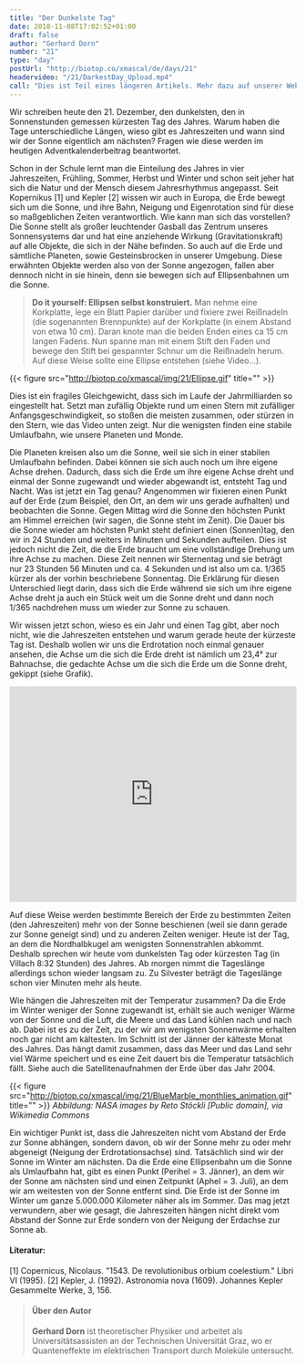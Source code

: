 ```yaml
---
title: "Der Dunkelste Tag"
date: 2018-11-08T17:02:52+01:00
draft: false
author: "Gerhard Dorn"
number: "21"
type: "day"
postUrl: "http://biotop.co/xmascal/de/days/21"
headervideo: "/21/DarkestDay_Upload.mp4"
call: "Dies ist Teil eines längeren Artikels. Mehr dazu auf unserer Website!"
---
```

Wir schreiben heute den 21. Dezember, den dunkelsten, den in Sonnenstunden gemessen kürzesten Tag des Jahres. Warum haben die Tage unterschiedliche Längen, wieso gibt es Jahreszeiten und wann sind wir der Sonne eigentlich am nächsten? Fragen wie diese werden im heutigen Adventkalenderbeitrag beantwortet.

Schon in der Schule lernt man die Einteilung des Jahres in vier Jahreszeiten, Frühling, Sommer, Herbst und Winter und schon seit jeher hat sich die Natur und der Mensch diesem Jahresrhythmus angepasst. Seit Kopernikus [1] und Kepler [2] wissen wir auch in Europa, die Erde bewegt sich um die Sonne, und ihre Bahn, Neigung und Eigenrotation sind für diese so maßgeblichen Zeiten verantwortlich. Wie kann man sich das vorstellen? Die Sonne stellt als großer leuchtender Gasball das Zentrum unseres Sonnensystems dar und hat eine anziehende Wirkung (Gravitationskraft) auf alle Objekte, die sich in der Nähe befinden. So auch auf die Erde und sämtliche Planeten, sowie Gesteinsbrocken in unserer Umgebung. Diese erwähnten Objekte werden also von der Sonne angezogen, fallen aber dennoch nicht in sie hinein, denn sie bewegen sich auf Ellipsenbahnen um die Sonne.

> **Do it yourself: Ellipsen selbst konstruiert.** Man nehme eine Korkplatte, lege ein Blatt Papier darüber und fixiere zwei Reißnadeln (die sogenannten Brennpunkte) auf der Korkplatte (in einem Abstand von etwa 10 cm). Daran knote man die beiden Enden eines ca 15 cm langen Fadens. Nun spanne man mit einem Stift den Faden und bewege den Stift bei gespannter Schnur um die Reißnadeln herum. Auf diese Weise sollte eine Ellipse entstehen (siehe Video…).

{{< figure src="http://biotop.co/xmascal/img/21/Ellipse.gif" title="" >}}

Dies ist ein fragiles Gleichgewicht, dass sich im Laufe der Jahrmilliarden so eingestellt hat. Setzt man zufällig Objekte rund um einen Stern mit zufälliger Anfangsgeschwindigkeit, so stoßen die meisten zusammen, oder stürzen in den Stern, wie das Video unten zeigt. Nur die wenigsten finden eine stabile Umlaufbahn, wie unsere Planeten und Monde.

<!--more-->

Die Planeten kreisen also um die Sonne, weil sie sich in einer stabilen Umlaufbahn befinden. Dabei können sie sich auch noch um ihre eigene Achse drehen. Dadurch, dass sich die Erde um ihre eigene Achse dreht und einmal der Sonne zugewandt und wieder abgewandt ist, entsteht Tag und Nacht. Was ist jetzt ein Tag genau? Angenommen wir fixieren einen Punkt auf der Erde (zum Beispiel, den Ort, an dem wir uns gerade aufhalten) und beobachten die Sonne. Gegen Mittag wird die Sonne den höchsten Punkt am Himmel erreichen (wir sagen, die Sonne steht im Zenit). Die Dauer bis die Sonne wieder am höchsten Punkt steht definiert einen (Sonnen)tag, den wir in 24 Stunden und weiters in Minuten und Sekunden aufteilen. Dies ist jedoch nicht die Zeit, die die Erde braucht um eine vollständige Drehung um ihre Achse zu machen. Diese Zeit nennen wir Sternentag und sie beträgt nur 23 Stunden 56 Minuten und ca. 4 Sekunden und ist also um ca. 1/365 kürzer als der vorhin beschriebene Sonnentag. Die Erklärung für diesen Unterschied liegt darin, dass sich die Erde während sie sich um ihre eigene Achse dreht ja auch ein Stück weit um die Sonne dreht und dann noch 1/365 nachdrehen muss um wieder zur Sonne zu schauen.

Wir wissen jetzt schon, wieso es ein Jahr und einen Tag gibt, aber noch nicht, wie die Jahreszeiten entstehen und warum gerade heute der kürzeste Tag ist. Deshalb wollen wir uns die Erdrotation noch einmal genauer ansehen, die Achse um die sich die Erde dreht ist nämlich um 23,4° zur Bahnachse, die gedachte Achse um die sich die Erde um die Sonne dreht, gekippt (siehe Grafik).

<div style="padding:75% 0 0 0;position:relative;">
  <iframe src="https://player.vimeo.com/video/307520075?autoplay=1&loop=1" style="position:absolute;top:0;left:0;width:100%;height:100%;" frameborder="0" webkitallowfullscreen mozallowfullscreen allowfullscreen>
  </iframe>
</div>
<script src="https://player.vimeo.com/api/player.js"></script>

Auf diese Weise werden bestimmte Bereich der Erde zu bestimmten Zeiten (den Jahreszeiten) mehr von der Sonne beschienen (weil sie dann gerade zur Sonne geneigt sind) und zu anderen Zeiten weniger. Heute ist der Tag, an dem die Nordhalbkugel am wenigsten Sonnenstrahlen abkommt. Deshalb sprechen wir heute vom dunkelsten Tag oder kürzesten Tag (in Villach 8:32 Stunden) des Jahres. Ab morgen nimmt die Tageslänge allerdings schon wieder langsam zu. Zu Silvester beträgt die Tageslänge schon vier Minuten mehr als heute.

Wie hängen die Jahreszeiten mit der Temperatur zusammen? Da die Erde im Winter weniger der Sonne zugewandt ist, erhält sie auch weniger Wärme von der Sonne und die Luft, die Meere und das Land kühlen nach und nach ab. Dabei ist es zu der Zeit, zu der wir am wenigsten Sonnenwärme erhalten noch gar nicht am kältesten. Im Schnitt ist der Jänner der kälteste Monat des Jahres. Das hängt damit zusammen, dass das Meer und das Land sehr viel Wärme speichert und es eine Zeit dauert bis die Temperatur tatsächlich fällt. Siehe auch die Satellitenaufnahmen der Erde über das Jahr 2004.

{{< figure src="http://biotop.co/xmascal/img/21/BlueMarble_monthlies_animation.gif" title="" >}}
*Abbildung: NASA images by Reto Stöckli [Public domain], via Wikimedia Commons*

Ein wichtiger Punkt ist, dass die Jahreszeiten nicht vom Abstand der Erde zur Sonne abhängen, sondern davon, ob wir der Sonne mehr zu oder mehr abgeneigt (Neigung der Erdrotationsachse) sind. Tatsächlich sind wir der Sonne im Winter am nächsten. Da die Erde eine Ellipsenbahn um die Sonne als Umlaufbahn hat, gibt es einen Punkt (Perihel = 3. Jänner), an dem wir der Sonne am nächsten sind und einen Zeitpunkt (Aphel = 3. Juli), an dem wir am weitesten von der Sonne entfernt sind. Die Erde ist der Sonne im Winter um ganze 5.000.000 Kilometer näher als im Sommer. Das mag jetzt verwundern, aber wie gesagt, die Jahreszeiten hängen nicht direkt vom Abstand der Sonne zur Erde sondern von der Neigung der Erdachse zur Sonne ab.

#### Literatur:
[1] Copernicus, Nicolaus. "1543. De revolutionibus orbium coelestium." Libri VI (1995).
[2] Kepler, J. (1992). Astronomia nova (1609). Johannes Kepler Gesammelte Werke, 3, 156.

>#### Über den Autor
> **Gerhard Dorn** ist theoretischer Physiker und arbeitet als Universitätsassisten an der Technischen Universität Graz, wo er Quanteneffekte im elektrischen Transport durch Moleküle untersucht.
